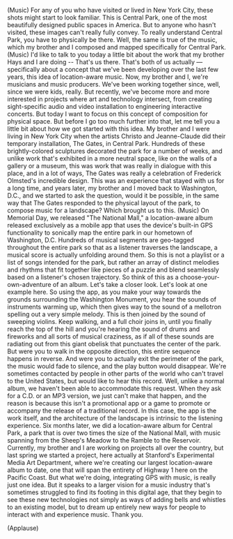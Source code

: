 
(Music)
For any of you who have visited
or lived in New York City,
these shots might start to look familiar.
This is Central Park,
one of the most beautifully designed
public spaces in America.
But to anyone who hasn&#39;t visited,
these images can&#39;t really fully convey.
To really understand Central Park,
you have to physically be there.
Well, the same is true of the music,
which my brother and I composed and mapped
specifically for Central Park.
(Music)
I&#39;d like to talk to you today a little bit about the work
that my brother Hays and I are doing --
That&#39;s us there. That&#39;s both of us actually —
specifically about a concept that we&#39;ve been
developing over the last few years,
this idea of location-aware music.
Now, my brother and I, we&#39;re musicians
and music producers.
We&#39;ve been working together since,
well, since we were kids, really.
But recently, we&#39;ve become
more and more interested
in projects where art
and technology intersect,
from creating sight-specific audio
and video installation
to engineering interactive concerts.
But today I want to focus on this concept
of composition for physical space.
But before I go too much further into that,
let me tell you a little bit about how we got started
with this idea.
My brother and I were living in New York City
when the artists Christo and Jeanne-Claude
did their temporary installation, The Gates,
in Central Park.
Hundreds of these brightly-colored sculptures
decorated the park for a number of weeks,
and unlike work that&#39;s exhibited
in a more neutral space,
like on the walls of a gallery or a museum,
this was work that was really in dialogue
with this place,
and in a lot of ways, The Gates
was really a celebration
of Frederick Olmsted&#39;s incredible design.
This was an experience that stayed with us
for a long time, and years later,
my brother and I moved back to Washington, D.C.,
and we started to ask the question,
would it be possible,
in the same way that The Gates
responded to the physical layout of the park,
to compose music for a landscape?
Which brought us to this.
(Music)
On Memorial Day, we released &quot;The National Mall,&quot;
a location-aware album
released exclusively as a mobile app
that uses the device&#39;s built-in GPS functionality
to sonically map the entire park
in our hometown of Washington, D.C.
Hundreds of musical segments
are geo-tagged throughout the entire park
so that as a listener traverses the landscape,
a musical score is actually unfolding around them.
So this is not a playlist or a list of songs
intended for the park,
but rather an array of distinct melodies and rhythms
that fit together like pieces of a puzzle
and blend seamlessly
based on a listener&#39;s chosen trajectory.
So think of this as
a choose-your-own-adventure of an album.
Let&#39;s take a closer look.
Let&#39;s look at one example here.
So using the app,
as you make your way towards the grounds
surrounding the Washington Monument,
you hear the sounds of instruments warming up,
which then gives way to the sound of a mellotron
spelling out a very simple melody.
This is then joined by the sound of sweeping violins.
Keep walking, and a full choir joins in,
until you finally reach the top of the hill
and you&#39;re hearing the sound of drums and fireworks
and all sorts of musical craziness,
as if all of these sounds are radiating out
from this giant obelisk that punctuates
the center of the park.
But were you to walk in the opposite direction,
this entire sequence happens in reverse.
And were you to actually exit
the perimeter of the park,
the music would fade to silence,
and the play button would disappear.
We&#39;re sometimes contacted by 
people in other parts of the world
who can&#39;t travel to the United States,
but would like to hear this record.
Well, unlike a normal album,
we haven&#39;t been able to accommodate this request.
When they ask for a C.D. or an MP3 version,
we just can&#39;t make that happen,
and the reason is because
this isn&#39;t a promotional app
or a game to promote or accompany
the release of a traditional record.
In this case, the app is the work itself,
and the architecture of the landscape
is intrinsic to the listening experience.
Six months later, we did a location-aware album
for Central Park,
a park that is over two times
the size of the National Mall,
with music spanning from the Sheep&#39;s Meadow
to the Ramble to the Reservoir.
Currently, my brother and I are working on
projects all over the country,
but last spring we started a project,
here actually at Stanford&#39;s
Experimental Media Art Department,
where we&#39;re creating our largest
location-aware album to date,
one that will span the entirety of Highway 1
here on the Pacific Coast.
But what we&#39;re doing, integrating GPS with music,
is really just one idea.
But it speaks to a larger vision
for a music industry that&#39;s sometimes struggled
to find its footing in this digital age,
that they begin to see these new technologies
not simply as ways of adding bells and whistles
to an existing model,
but to dream up entirely new ways
for people to interact with
and experience music.
Thank you.

(Applause)

